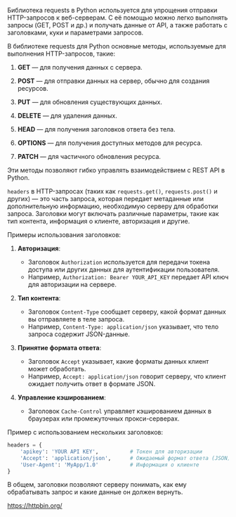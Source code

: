 Библиотека requests в Python используется для упрощения отправки HTTP-запросов к веб-серверам. С её помощью можно легко выполнять запросы (GET, POST и др.) и получать данные от API, а также работать с заголовками, куки и параметрами запросов.

В библиотеке requests для Python основные методы, используемые для выполнения HTTP-запросов, такие:

1. **GET** — для получения данных с сервера.

2. **POST** — для отправки данных на сервер, обычно для создания ресурсов.

3. **PUT** — для обновления существующих данных.

4. **DELETE** — для удаления данных.

5. **HEAD** — для получения заголовков ответа без тела.

6. **OPTIONS** — для получения доступных методов для ресурса.

7. **PATCH** — для частичного обновления ресурса.

  

Эти методы позволяют гибко управлять взаимодействием с REST API в Python.


`headers` в HTTP-запросах (таких как `requests.get()`, `requests.post()` и других) — это часть запроса, которая передает метаданные или дополнительную информацию, необходимую серверу для обработки запроса. Заголовки могут включать различные параметры, такие как тип контента, информация о клиенте, авторизация и другие.

Примеры использования заголовков:

1. **Авторизация**:
   - Заголовок `Authorization` используется для передачи токена доступа или других данных для аутентификации пользователя.
   - Например, `Authorization: Bearer YOUR_API_KEY` передает API ключ для авторизации на сервере.

2. **Тип контента**:
   - Заголовок `Content-Type` сообщает серверу, какой формат данных вы отправляете в теле запроса.
   - Например, `Content-Type: application/json` указывает, что тело запроса содержит JSON-данные.

3. **Принятие формата ответа**:
   - Заголовок `Accept` указывает, какие форматы данных клиент может обработать.
   - Например, `Accept: application/json` говорит серверу, что клиент ожидает получить ответ в формате JSON.

4. **Управление кэшированием**:
   - Заголовок `Cache-Control` управляет кэшированием данных в браузерах или промежуточных прокси-серверах.

Пример с использованием нескольких заголовков:

```python
headers = {
    'apikey': 'YOUR API KEY',          # Токен для авторизации
    'Accept': 'application/json',      # Ожидаемый формат ответа (JSON)
    'User-Agent': 'MyApp/1.0'          # Информация о клиенте
}
```

В общем, заголовки позволяют серверу понимать, как ему обрабатывать запрос и какие данные он должен вернуть.






https://httpbin.org/